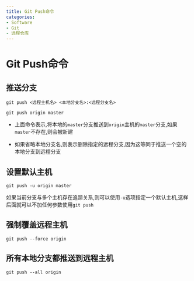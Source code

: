 ```yaml
---
title: Git Push命令
categories:
- Software
- Git
- 远程仓库
---
```

# Git Push命令

## 推送分支

```shell
git push <远程主机名> <本地分支名>:<远程分支名>
```

```
git push origin master
```

- 上面命令表示,将本地的`master`分支推送到`origin`主机的`master`分支,如果`master`不存在,则会被新建

- 如果省略本地分支名,则表示删除指定的远程分支,因为这等同于推送一个空的本地分支到远程分支

## 设置默认主机

```shell
git push -u origin master
```

如果当前分支与多个主机存在追踪关系,则可以使用`-u`选项指定一个默认主机,这样后面就可以不加任何参数使用`git push`

## 强制覆盖远程主机

```shell
git push --force origin
```

## 所有本地分支都推送到远程主机

```shell
git push --all origin
```
